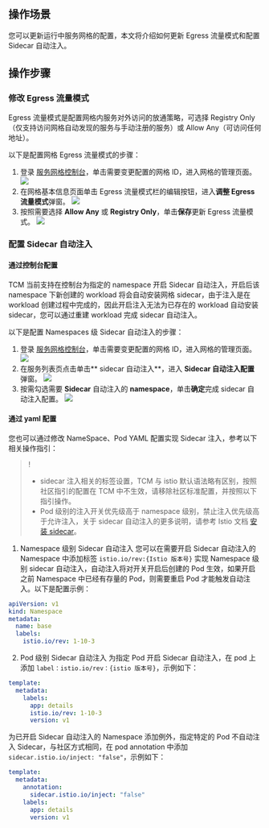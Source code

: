 ## 操作场景
您可以更新运行中服务网格的配置，本文将介绍如何更新 Egress 流量模式和配置 Sidecar 自动注入。

## 操作步骤

### 修改 Egress 流量模式

Egress 流量模式是配置网格内服务对外访问的放通策略，可选择 Registry Only（仅支持访问网格自动发现的服务与手动注册的服务）或 Allow Any（可访问任何地址）。

以下是配置网格 Egress 流量模式的步骤：

1. 登录 [服务网格控制台](https://console.cloud.tencent.com/tke2/mesh)，单击需要变更配置的网格 ID，进入网格的管理页面。
![](https://qcloudimg.tencent-cloud.cn/raw/c6dc859ba3eef984187211bc38bca516.png)
2. 在网格基本信息页面单击 Egress 流量模式栏的编辑按钮，进入**调整 Egress 流量模式**弹窗。
![](https://qcloudimg.tencent-cloud.cn/raw/7e16d22d58d40c81bd301ac74fcf9992.png)
3. 按照需要选择 **Allow Any** 或 **Registry Only**，单击**保存**更新 Egress 流量模式。
![](https://qcloudimg.tencent-cloud.cn/raw/7e6b2cccecf4ae8ebb9b8460e9b00e6d.png)

### 配置 Sidecar 自动注入

#### 通过控制台配置

TCM 当前支持在控制台为指定的 namespace 开启 Sidecar 自动注入，开启后该 namespace 下新创建的 workload 将会自动安装网格 sidecar，由于注入是在 workload 创建过程中完成的，因此开启注入无法为已存在的 workload 自动安装 sidecar，您可以通过重建 workload 完成 sidecar 自动注入。

以下是配置 Namespaces 级 Sidecar 自动注入的步骤：

1. 登录 [服务网格控制台](https://console.cloud.tencent.com/tke2/mesh)，单击需要变更配置的网格 ID，进入网格的管理页面。
![](https://main.qcloudimg.com/raw/9819f5fe4e1f93ece8d16373e89b7d5d.png)
2. 在服务列表页点击单击** sidecar 自动注入**，进入 **Sidecar 自动注入配置**弹窗。
![](https://qcloudimg.tencent-cloud.cn/raw/c8bf61103153ab513497a6450fcaf144.png)
3. 按需勾选需要 **Sidecar** 自动注入的 **namespace**，单击**确定**完成 sidecar 自动注入配置。
![](https://qcloudimg.tencent-cloud.cn/raw/cd5a6e1843f684e0edb3b854fc80ed97.png)

#### 通过 yaml 配置
您也可以通过修改 NameSpace、Pod YAML 配置实现 Sidecar 注入，参考以下相关操作指引：

>!
>- sidecar 注入相关的标签设置，TCM 与 istio 默认语法略有区别，按照社区指引的配置在 TCM 中不生效，请移除社区标准配置，并按照以下指引操作。
>- Pod 级别的注入开关优先级高于 namespace 级别，禁止注入优先级高于允许注入，关于 sidecar 自动注入的更多说明，请参考 Istio 文档 [安装 sidecar](https://istio.io/latest/zh/docs/setup/additional-setup/sidecar-injection/)。

1. Namespace 级别 Sidecar 自动注入
您可以在需要开启 Sidecar 自动注入的 Namespace 中添加标签 `istio.io/rev:{Istio 版本号}` 实现 Namespace 级别 sidecar 自动注入，自动注入将对开关开启后创建的 Pod 生效，如果开启之前 Namespace 中已经有存量的 Pod，则需要重启 Pod 才能触发自动注入。以下是配置示例：
```yaml
apiVersion: v1
kind: Namespace
metadata:
  name: base
  labels:
    istio.io/rev: 1-10-3
```
2. Pod 级别 Sidecar 自动注入
为指定 Pod 开启 Sidecar 自动注入，在 pod 上添加 `label：istio.io/rev：{istio 版本号}`，示例如下：
```yaml
template:
  metadata:
    labels:
      app: details
      istio.io/rev: 1-10-3
      version: v1
```
为已开启 Sidecar 自动注入的 Namespace 添加例外，指定特定的 Pod 不自动注入 Sidecar，与社区方式相同，在 pod annotation 中添加 `sidecar.istio.io/inject: "false"`，示例如下：
```yaml
template:
  metadata:
    annotation:
      sidecar.istio.io/inject: "false"
    labels:
      app: details
      version: v1
```
